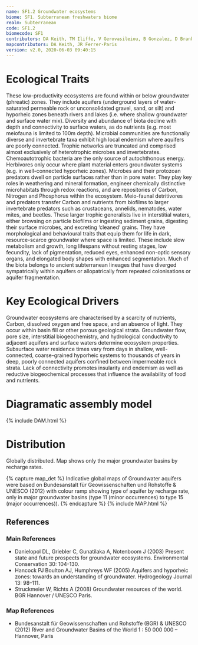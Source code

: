 ```yaml
---
name: SF1.2 Groundwater ecosystems
biome: SF1. Subterranean freshwaters biome
realm: Subterranean
code: SF1.2
biomecode: SF1
contributors: DA Keith, TM Iliffe, V Gerovasileiou, B Gonzalez, D Brankovits, A Martínez García, GC Hose
mapcontributors: DA Keith, JR Ferrer-Paris
version: v2.0, 2020-06-03 09:40:15
---
```

# Ecological Traits
 
These low-productivity ecosystems are found within or below groundwater (phreatic) zones. They include aquifers (underground layers of water-saturated permeable rock or unconsolidated gravel, sand, or silt) and hyporheic zones beneath rivers and lakes (i.e. where shallow groundwater and surface water mix). Diversity and abundance of biota decline with depth and connectivity to surface waters, as do nutrients (e.g. most meiofauna is limited to 100m depth). Microbial communities are functionally diverse and invertebrate taxa exhibit high local endemism where aquifers are poorly connected. Trophic networks are truncated and comprised almost exclusively of heterotrophic microbes and invertebrates. Chemoautotrophic bacteria are the only source of autochthonous energy. Herbivores only occur where plant material enters groundwater systems (e.g. in well-connected hyporheic zones). Microbes and their protozoan predators dwell on particle surfaces rather than in pore water. They play key roles in weathering and mineral formation, engineer chemically distinctive microhabitats through redox reactions, and are repositories of Carbon, Nitrogen and Phosphorus within the ecosystem. Meio-faunal detritivores and predators transfer Carbon and nutrients from biofilms to larger invertebrate predators such as crustaceans, annelids, nematodes, water mites, and beetles. These larger trophic generalists live in interstitial waters, either browsing on particle biofilms or ingesting sediment grains, digesting their surface microbes, and excreting ‘cleaned’ grains. They have morphological and behavioural traits that equip them for life in dark, resource-scarce groundwater where space is limited. These include slow metabolism and growth, long lifespans without resting stages, low fecundity, lack of pigmentation, reduced eyes, enhanced non-optic sensory organs, and elongated body shapes with enhanced segmentation. Much of the biota belongs to ancient subterranean lineages that have diverged sympatrically within aquifers or allopatrically from repeated colonisations or aquifer fragmentation.
 
# Key Ecological Drivers
 
Groundwater ecosystems are characterised by a scarcity of nutrients, Carbon, dissolved oxygen and free space, and an absence of light. They occur within basin fill or other porous geological strata. Groundwater flow, pore size, interstitial biogeochemistry, and hydrological conductivity to adjacent aquifers and surface waters determine ecosystem properties. Subsurface water residence times vary from days in shallow, well-connected, coarse-grained hyporheic systems to thousands of years in deep, poorly connected aquifers confined between impermeable rock strata. Lack of connectivity promotes insularity and endemism as well as reductive biogeochemical processes that influence the availability of food and nutrients.
 
# Diagramatic assembly model
 
{% include DAM.html %}
 
# Distribution
 
Globally distributed. Map shows only the major groundwater basins by recharge rates.

{% capture map_det %}
Indicative global maps of Groundwater aquifers were based on Bundesanstalt für Geowissenschaften und Rohstoffe & UNESCO (2012) with colour ramp showing type of aquifer by recharge rate, only in major groundwater basins (type 11 (minor occurrences) to type 15 (major occurrences)).
{% endcapture %}
{% include MAP.html %}

## References
### Main References
* Danielopol DL, Griebler C, Gunatilaka A, Notenboom J (2003) Present state and future prospects for groundwater ecosystems. Environmental Conservation 30: 104-130.
* Hancock PJ Boulton AJ, Humphreys WF (2005) Aquifers and hyporheic zones: towards an understanding of groundwater. Hydrogeology Journal 13: 98–111.
* Struckmeier W, Richts A (2008) Groundwater resources of the world. BGR Hannover / UNESCO Paris.
### Map References
* Bundesanstalt für Geowissenschaften und Rohstoffe (BGR) & UNESCO (2012) River and Groundwater Basins of the World 1 : 50 000 000 – Hannover, Paris 
